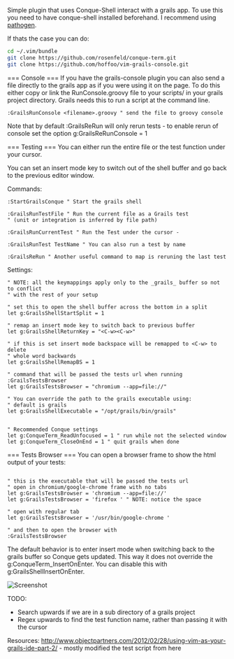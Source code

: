 Simple plugin that uses Conque-Shell interact with a grails app. To use this
you need to have conque-shell installed beforehand. I recommend using [pathogen](https://github.com/tpope/vim-pathogen "Pathogen").

If thats the case you can do:
```sh
cd ~/.vim/bundle
git clone https://github.com/rosenfeld/conque-term.git
git clone https://github.com/hoffoo/vim-grails-console.git
```

=== Console ===
If you have the grails-console plugin you can also send a file directly
to the grails app as if you were using it on the page. To do this either
copy or link the RunConsole.groovy file to your scripts/ in your grails 
project directory. Grails needs this to run a script at the command line.

```vim
:GrailsRunConsole <filename>.groovy " send the file to groovy console
```

Note that by default :GrailsReRun will only rerun tests - to enable
rerun of console set the option g:GrailsReRunConsole = 1


=== Testing ===
You can either run the entire file or the test function under your cursor. 

You can set an insert mode  key to switch out of the shell buffer and 
go back to the previous editor window.

Commands: 
```vim
:StartGrailsConque " Start the grails shell

:GrailsRunTestFile " Run the current file as a Grails test 
" (unit or integration is inferred by file path)

:GrailsRunCurrentTest " Run the Test under the cursor -

:GrailsRunTest TestName " You can also run a test by name

:GrailsReRun " Another useful command to map is reruning the last test
```

Settings:
```vim
" NOTE: all the keymappings apply only to the _grails_ buffer so not to conflict
" with the rest of your setup

" set this to open the shell buffer across the bottom in a split
let g:GrailsShellStartSplit = 1

" remap an insert mode key to switch back to previous buffer
let g:GrailsShellReturnKey = "<C-w><C-w>"

" if this is set insert mode backspace will be remapped to <C-w> to delete 
" whole word backwards
let g:GrailsShellRemapBS = 1

" command that will be passed the tests url when running :GrailsTestsBrowser
let g:GrailsTestsBrowser = "chromium --app=file://"

" You can override the path to the grails executable using:
" default is grails
let g:GrailsShellExecutable = "/opt/grails/bin/grails"


" Recommended Conque settings
let g:ConqueTerm_ReadUnfocused = 1 " run while not the selected window
let g:ConqueTerm_CloseOnEnd = 1 " quit grails when done
```

=== Tests Browser ===
You can open a browser frame to show the html output of your tests:
```vim

" this is the executable that will be passed the tests url
" open in chromium/google-chrome frame with no tabs
let g:GrailsTestsBrowser = 'chromium --app=file://' 
let g:GrailsTestsBrowser = 'firefox ' " NOTE: notice the space

" open with regular tab
let g:GrailsTestsBrowser = '/usr/bin/google-chrome ' 

" and then to open the browser with
:GrailsTestsBrowser

```

The default behavior is to enter insert mode when switching back to the grails 
buffer so Conque gets updated.  This way it does not override the 
g:ConqueTerm_InsertOnEnter. You can disable this with g:GrailsShellInsertOnEnter.


![Screenshot](http://i.imgur.com/eOxz0d3.png)

TODO:

- Search upwards if we are in a sub directory of a grails project
- Regex upwards to find the test function name, rather than passing it with the cursor 

Resources:
http://www.objectpartners.com/2012/02/28/using-vim-as-your-grails-ide-part-2/ - mostly modified the test script from here
